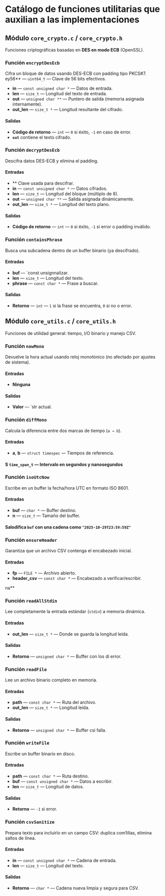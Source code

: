 # Catálogo de funciones utilitarias que auxilian a las implementaciones

## Módulo `core_crypto.c` / `core_crypto.h`

Funciones criptográficas basadas en **DES en modo ECB** (OpenSSL).

### Función `encryptDesEcb`

Cifra un bloque de datos usando DES-ECB con padding tipo PKCS#7. ey56** — `uint64_t` — Clave de 56 bits efectivos.

- **in** — `const unsigned char *` — Datos de entrada.
- **len** — `size_t` — Longitud del texto de entrada.
- **out** — `unsigned char **` — Puntero de salida (memoria asignada internamente).
- **out_len** — `size_t *` — Longitud resultante del cifrado.

#### Salidas

- **Código de retorno** — `int` — `0` si éxito, `-1` en caso de error.
- **`out`** contiene el texto cifrado.

### Función `decryptDesEcb`

Descifra datos DES-ECB y elimina el padding.  

#### Entradas

- ** Clave usada para descifrar.
- **in** — `const unsigned char *` — Datos cifrados.
- **len** — `size_t` — Longitud del bloque (múltiplo de 8).
- **out** — `unsigned char **` — Salida asignada dinámicamente.
- **out_len** — `size_t *` — Longitud del texto plano.

#### Salidas

- **Código de retorno** — `int` — `0` si éxito, `-1` si error o padding inválido.

### Función `containsPhrase`

Busca una subcadena dentro de un buffer binario (ya descifrado).  

#### Entradas

- **buf** — `const unsignnalizar.
- **len** — `size_t` — Longitud del texto.
- **phrase** — `const char *` — Frase a buscar.

#### Salidas

- **Retorno** — `int` — `1` si la frase se encuentra, `0` si no o error.

## Módulo `core_utils.c` / `core_utils.h`

Funciones de utilidad general: tiempo, I/O binario y manejo CSV.

### Función `nowMono`

Devuelve la hora actual usando reloj monotónico (no afectado por ajustes de sistema).  

#### Entradas

- **Ninguna**

#### Salidas

- **Valor** — `str actual.

### Función `diffMono`

Calcula la diferencia entre dos marcas de tiempo (`a → b`).  

#### Entradas

- **a**, **b** — `struct timespec` — Tiempos de referencia.

#### S `time_span_t` — Intervalo en segundos y nanosegundos

### Función `isoUtcNow`

Escribe en un buffer la fecha/hora UTC en formato ISO 8601.  

#### Entradas

- **buf** — `char *` — Buffer destino.
- **n** — `size_t` — Tamaño del buffer.

#### Salodifica `buf` con una cadena como `"2025-10-29T23:59:59Z"`

### Función `ensureHeader`

Garantiza que un archivo CSV contenga el encabezado inicial.  

#### Entradas

- **fp** — `FILE *` — Archivo abierto.
- **header_csv** — `const char *` — Encabezado a verificar/escribir.

na**

### Función `readAllStdin`

Lee completamente la entrada estándar (`stdin`) a memoria dinámica.  

#### Entradas

- **out_len** — `size_t *` — Donde se guarda la longitud leída.

#### Salidas

- **Retorno** — `unsigned char *` — Buffer con los di error.

### Función `readFile`

Lee un archivo binario completo en memoria.  

#### Entradas

- **path** — `const char *` — Ruta del archivo.
- **out_len** — `size_t *` — Longitud leída.

#### Salidas

- **Retorno** — `unsigned char *` — Buffer csi falla.

### Función `writeFile`

Escribe un buffer binario en disco.  

#### Entradas

- **path** — `const char *` — Ruta destino.
- **buf** — `const unsigned char *` — Datos a escribir.
- **len** — `size_t` — Longitud de datos.

#### Salidas

- **Retorno** — `-1` si error.

### Función `csvSanitize`

Prepara texto para incluirlo en un campo CSV: duplica com1illas, elimina saltos de línea.  

#### Entradas

- **in** — `const unsigned char *` — Cadena de entrada.
- **len** — `size_t` — Longitud del texto.

#### Salidas

- **Retorno** — `char *` — Cadena nueva limpia y segura para CSV.
